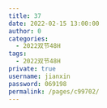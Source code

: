 ```yaml
---
title: 37
date: 2022-02-15 13:00:00
author: 0
categories: 
  - 2022双节48H
tags: 
  - 2022双节48H
private: true
username: jianxin
password: 069198
permalink: /pages/c99702/
---
```


